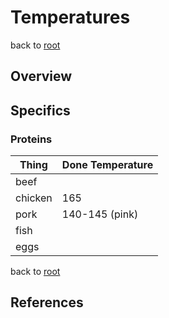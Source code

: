 # Temperatures

back to [root](../README.md)

## Overview

## Specifics

### Proteins

| Thing			| Done Temperature 					|
| ------------- | --------------------------------- |
| beef			|									|
| chicken		| 165								|
| pork			| 140-145 (pink)					|
| fish			|									|
| eggs			|									|

back to [root](../README.md)

## References
